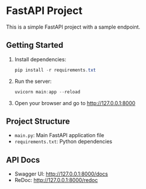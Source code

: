 # FastAPI Project

This is a simple FastAPI project with a sample endpoint.

## Getting Started

1. Install dependencies:
   ```powershell
   pip install -r requirements.txt
   ```
2. Run the server:
   ```powershell
   uvicorn main:app --reload
   ```
3. Open your browser and go to http://127.0.0.1:8000

## Project Structure
- `main.py`: Main FastAPI application file
- `requirements.txt`: Python dependencies

## API Docs
- Swagger UI: http://127.0.0.1:8000/docs
- ReDoc: http://127.0.0.1:8000/redoc
